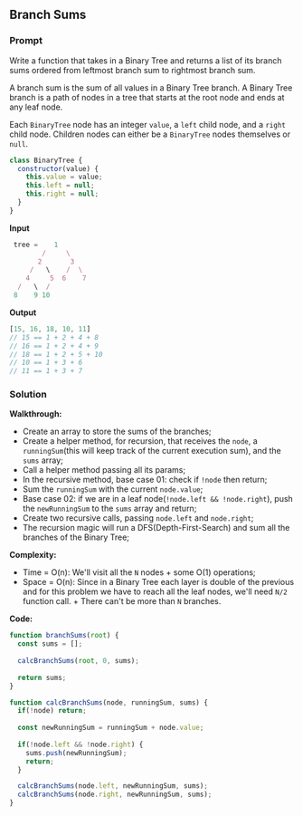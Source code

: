 ## Branch Sums

### Prompt

Write a function that takes in a Binary Tree and returns a list of its branch sums ordered from leftmost branch sum to rightmost branch sum.

A branch sum is the sum of all values in a Binary Tree branch. A Binary Tree branch is a path of nodes in a tree that starts at the root node and ends at any leaf node.

Each `BinaryTree` node has an integer `value`, a `left` child node, and a `right` child node. Children nodes can either be a `BinaryTree` nodes themselves or `null`.

```js
class BinaryTree {
  constructor(value) {
    this.value = value;
    this.left = null;
    this.right = null;
  }
}
```

**Input**
```js
 tree =    1
        /     \
       2       3
     /   \    /  \
    4     5  6    7
  /   \  /
 8    9 10
```

**Output**
```js
[15, 16, 18, 10, 11]
// 15 == 1 + 2 + 4 + 8
// 16 == 1 + 2 + 4 + 9
// 18 == 1 + 2 + 5 + 10
// 10 == 1 + 3 + 6
// 11 == 1 + 3 + 7
```

### Solution

__Walkthrough:__
- Create an array to store the sums of the branches;
- Create a helper method, for recursion, that receives the `node`, a `runningSum`(this will keep track of the current execution sum), and the `sums` array;
- Call a helper method passing all its params;
- In the recursive method, base case 01: check if `!node` then return;
- Sum the `runningSum` with the current `node.value`;
- Base case 02: if we are in a leaf node(`!node.left && !node.right`), push the `newRunningSum` to the `sums` array and return;
- Create two recursive calls, passing `node.left` and `node.right`;
- The recursion magic will run a DFS(Depth-First-Search) and sum all the branches of the Binary Tree;

__Complexity:__
- Time = O(n): We'll visit all the `N` nodes + some O(1) operations;
- Space = O(n): Since in a Binary Tree each layer is double of the previous and for this problem we have to reach all the leaf nodes, we'll need `N/2` function call. + There can't be more than `N` branches.

__Code:__

```js
function branchSums(root) {
  const sums = [];
  
  calcBranchSums(root, 0, sums);
  
  return sums;
}

function calcBranchSums(node, runningSum, sums) {
  if(!node) return;
  
  const newRunningSum = runningSum + node.value;
  
  if(!node.left && !node.right) {
    sums.push(newRunningSum);
    return;
  }

  calcBranchSums(node.left, newRunningSum, sums);
  calcBranchSums(node.right, newRunningSum, sums);
}
```